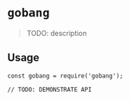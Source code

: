 # `gobang`

> TODO: description

## Usage

```
const gobang = require('gobang');

// TODO: DEMONSTRATE API
```
